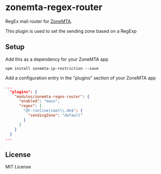 # zonemta-regex-router
RegEx mail router for [ZoneMTA](https://github.com/zone-eu/zone-mta).

This plugin is used to set the sending zone based on a RegExp

## Setup

Add this as a dependency for your ZoneMTA app

```
npm install zonemta-ip-restriction --save
```

Add a configuration entry in the "plugins" section of your ZoneMTA app

```json
...
  "plugins": {
    "modules/zonemta-regex-router": {
      "enabled": "main",
      "regex": [
        "@t-(online|com)\\.de$": {
          "sendingZone": "default"
        }
      ]
    }
  }
...
```

## License

MIT License